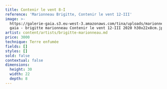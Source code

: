 ```yaml
---
title: Contenir le vent 8-I
reference: 'Marionneau Brigitte, Contenir le vent 12-III'
image: >-
  https://galerie-gaia.s3.eu-west-3.amazonaws.com/tina/uploads/marionneau-brigitte/galerie
  gaia - brigitte marionneau Contenir le vent 12-III 2020 h30x22x8cm.jpg
artist: content/artists/brigitte-marionneau.md
price: 3000
technique: Terre enfumée
fields: []
styles: []
sold: false
contextual: false
dimensions:
  height: 30
  width: 22
  depth: 8
---
```


